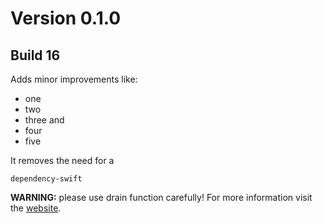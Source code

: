 # Version 0.1.0
## Build 16
Adds minor improvements like:
- one
- two
- three and
- four
- five  

It removes the need for a
```
dependency-swift
```
**WARNING:** please use drain function carefully!
For more information visit the [website](https://macadamia.cash).
